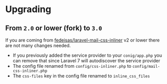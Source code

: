 # Upgrading

## From `2.0` or lower (fork) to `3.0`

If you are coming from [fedeisas/laravel-mail-css-inliner](https://github.com/fedeisas/laravel-mail-css-inliner) v2 or lower there are not many changes needed.

- If you previously added the service provider to your `conig/app.php` you can remove that since Laravel 7 will autodiscover the service provider
- The config file renamed from `config/css-inliner.php` to `config/mail-css-inliner.php`
- The `css-files` key in the config file renamed to `inline_css_files`
